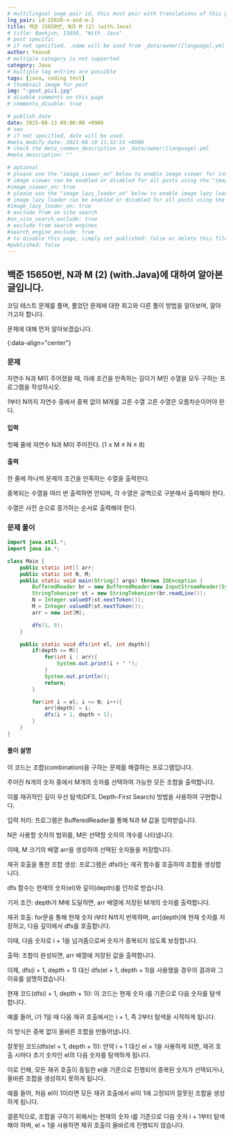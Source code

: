 ```yaml
---
# multilingual page pair id, this must pair with translations of this page. (This name must be unique)
lng_pair: id-15650-n-and-m-2
title: 백준 15650번, N과 M (2) (with.Java)
# title: Baekjun, 15650, "With. Java"
# post specific
# if not specified, .name will be used from _data/owner/[language].yml
author: Yeonuk
# multiple category is not supported
category: Java
# multiple tag entries are possible
tags: [java, coding test]
# thumbnail image for post
img: ":post_pic1.jpg"
# disable comments on this page
# comments_disable: true

# publish date
date: 2025-08-13 09:00:00 +0900
# seo
# if not specified, date will be used.
#meta_modify_date: 2021-08-10 11:32:53 +0900
# check the meta_common_description in _data/owner/[language].yml
#meta_description: ""

# optional
# please use the "image_viewer_on" below to enable image viewer for individual pages or posts (_posts/ or [language]/_posts folders).
# image viewer can be enabled or disabled for all posts using the "image_viewer_posts: true" setting in _data/conf/main.yml.
#image_viewer_on: true
# please use the "image_lazy_loader_on" below to enable image lazy loader for individual pages or posts (_posts/ or [language]/_posts folders).
# image lazy loader can be enabled or disabled for all posts using the "image_lazy_loader_posts: true" setting in _data/conf/main.yml.
#image_lazy_loader_on: true
# exclude from on site search
#on_site_search_exclude: true
# exclude from search engines
#search_engine_exclude: true
# to disable this page, simply set published: false or delete this file
#published: false
---
```


<!-- outline-start -->

## 백준 15650번, N과 M (2) (with.Java)에 대하여 알아본 글입니다.

코딩 테스트 문제를 풀며, 풀었던 문제에 대한 회고와 다른 풀이 방법을 알아보며, 알아가고자 합니다.

문제에 대해 먼저 알아보겠습니다.

{:data-align="center"}

<!-- outline-end -->

### 문제

자연수 N과 M이 주어졌을 때, 아래 조건을 만족하는 길이가 M인 수열을 모두 구하는 프로그램을 작성하시오.

1부터 N까지 자연수 중에서 중복 없이 M개를 고른 수열 고른 수열은 오름차순이어야 한다.

#### 입력

첫째 줄에 자연수 N과 M이 주어진다. (1 ≤ M ≤ N ≤ 8)

#### 출력

한 줄에 하나씩 문제의 조건을 만족하는 수열을 출력한다.

중복되는 수열을 여러 번 출력하면 안되며, 각 수열은 공백으로 구분해서 출력해야 한다.

수열은 사전 순으로 증가하는 순서로 출력해야 한다.

### 문제 풀이

```java
import java.util.*;
import java.io.*;

class Main {
    public static int[] arr;
    public static int N, M;
    public static void main(String[] args) throws IOException {
        BufferedReader br = new BufferedReader(new InputStreamReader(System.in));
        StringTokenizer st = new StringTokenizer(br.readLine());
        N = Integer.valueOf(st.nextToken());
        M = Integer.valueOf(st.nextToken());
        arr = new int[M];

        dfs(1, 0);
    }

    public static void dfs(int el, int depth){
        if(depth == M){
            for(int i : arr){
                System.out.print(i + " ");
            }
            System.out.println();
            return;
        }

        for(int i = el; i <= N; i++){
            arr[depth] = i;
            dfs(i + 1, depth + 1);
        }
    }
}
```

#### 풀이 설명

이 코드는 조합(combination)을 구하는 문제를 해결하는 프로그램입니다.

주어진 N개의 숫자 중에서 M개의 숫자를 선택하여 가능한 모든 조합을 출력합니다.

이를 재귀적인 깊이 우선 탐색(DFS, Depth-First Search) 방법을 사용하여 구현합니다.

입력 처리: 프로그램은 BufferedReader를 통해 N과 M 값을 입력받습니다.

N은 사용할 숫자의 범위를, M은 선택할 숫자의 개수를 나타냅니다.

이때, M 크기의 배열 arr을 생성하여 선택된 숫자들을 저장합니다.

재귀 호출을 통한 조합 생성: 프로그램은 dfs라는 재귀 함수를 호출하여 조합을 생성합니다.

dfs 함수는 현재의 숫자(el)와 깊이(depth)를 인자로 받습니다.

기저 조건: depth가 M에 도달하면, arr 배열에 저장된 M개의 숫자를 출력합니다.

재귀 호출: for문을 통해 현재 숫자 i부터 N까지 반복하며, arr[depth]에 현재 숫자를 저장하고, 다음 깊이에서 dfs를 호출합니다.

이때, 다음 숫자로 i + 1을 넘겨줌으로써 숫자가 중복되지 않도록 보장합니다.

출력: 조합이 완성되면, arr 배열에 저장된 값을 출력합니다.

이제, dfs(i + 1, depth + 1) 대신 dfs(el + 1, depth + 1)을 사용했을 경우의 결과와 그 이유를 설명하겠습니다.

현재 코드(dfs(i + 1, depth + 1)): 이 코드는 현재 숫자 i를 기준으로 다음 숫자를 탐색합니다.

예를 들어, i가 1일 때 다음 재귀 호출에서는 i + 1, 즉 2부터 탐색을 시작하게 됩니다.

이 방식은 중복 없이 올바른 조합을 만들어냅니다.

잘못된 코드(dfs(el + 1, depth + 1)): 만약 i + 1 대신 el + 1을 사용하게 되면, 재귀 호출 시마다 초기 숫자인 el의 다음 숫자를 탐색하게 됩니다.

이로 인해, 모든 재귀 호출이 동일한 el을 기준으로 진행되어 중복된 숫자가 선택되거나, 올바른 조합을 생성하지 못하게 됩니다.

예를 들어, 처음 el이 1이라면 모든 재귀 호출에서 el이 1에 고정되어 잘못된 조합을 생성하게 됩니다.

결론적으로, 조합을 구하기 위해서는 현재의 숫자 i를 기준으로 다음 숫자 i + 1부터 탐색해야 하며, el + 1을 사용하면 재귀 호출이 올바르게 진행되지 않습니다.
